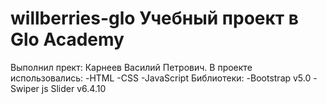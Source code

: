 # willberries-glo Учебный проект в Glo Academy
Выполнил прект: Карнеев Василий Петрович.
В проекте использовались:
-HTML
-CSS
-JavaScript
Библиотеки:
-Bootstrap v5.0
-Swiper js Slider v6.4.10
